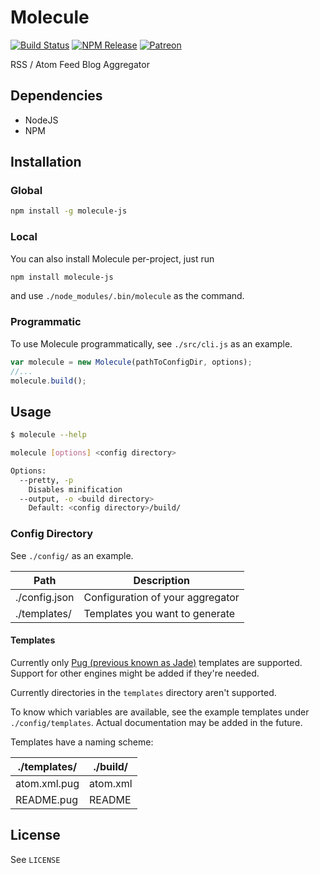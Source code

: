 # Molecule

[![Build Status](https://img.shields.io/travis/jahed/molecule-js.svg)](https://travis-ci.org/jahed/molecule-js)
[![NPM Release](https://img.shields.io/npm/dt/molecule-js.svg)](https://www.npmjs.com/package/molecule-js)
[![Patreon](https://img.shields.io/badge/patreon-donate-f96854.svg)](https://www.patreon.com/jahed)

RSS / Atom Feed Blog Aggregator

## Dependencies

- NodeJS
- NPM

## Installation

### Global

```sh
npm install -g molecule-js
```

### Local

You can also install Molecule per-project, just run

```sh
npm install molecule-js
```

and use `./node_modules/.bin/molecule` as the command.

### Programmatic

To use Molecule programmatically, see `./src/cli.js` as an example.

```js
var molecule = new Molecule(pathToConfigDir, options);
//...
molecule.build();
```

## Usage

```sh
$ molecule --help

molecule [options] <config directory>

Options:
  --pretty, -p
    Disables minification
  --output, -o <build directory>
    Default: <config directory>/build/
```

### Config Directory

See `./config/` as an example.

Path          | Description
------------- | -------------
./config.json | Configuration of your aggregator
./templates/  | Templates you want to generate

#### Templates

Currently only [Pug (previous known as Jade)](http://jade-lang.com/) templates are supported.
Support for other engines might be added if they're needed.

Currently directories in the `templates` directory aren't supported.

To know which variables are available, see the example templates under
`./config/templates`. Actual documentation may be added in the future.

Templates have a naming scheme:

./templates/  | ./build/
------------- | -------------
atom.xml.pug  | atom.xml
README.pug    | README

## License

See `LICENSE`
